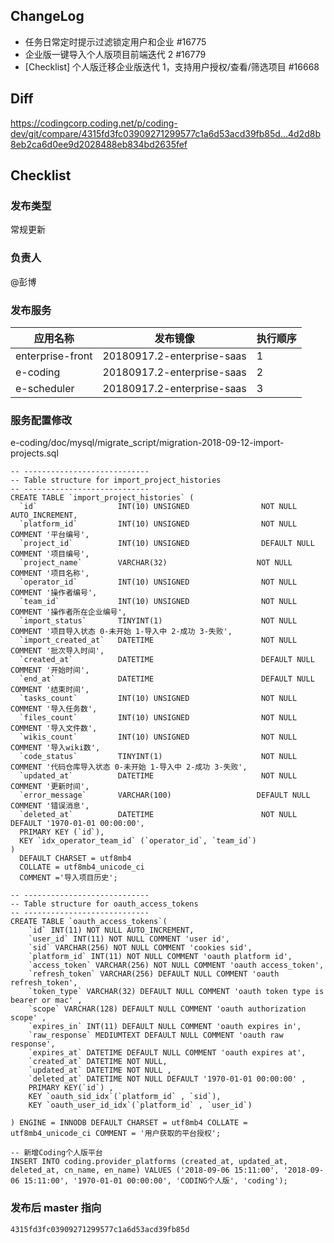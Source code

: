 ## ChangeLog

- 任务日常定时提示过滤锁定用户和企业 #16775
- 企业版一键导入个人版项目前端迭代 2 #16779
- [Checklist] 个人版迁移企业版迭代 1，支持用户授权/查看/筛选项目 #16668


## Diff

https://codingcorp.coding.net/p/coding-dev/git/compare/4315fd3fc03909271299577c1a6d53acd39fb85d...4d2d8b8eb2ca6d0ee9d2028488eb834bd2635fef

## Checklist

### 发布类型

常规更新

### 负责人

@彭博


### 发布服务

| 应用名称 | 发布镜像 | 执行顺序 |
| ---------- | ---------- | ---------- |
| enterprise-front | 20180917.2-enterprise-saas | 1 |
| e-coding | 20180917.2-enterprise-saas | 2 |
| e-scheduler | 20180917.2-enterprise-saas | 3 |


### 服务配置修改

e-coding/doc/mysql/migrate_script/migration-2018-09-12-import-projects.sql
```
-- ----------------------------
-- Table structure for import_project_histories
-- ----------------------------
CREATE TABLE `import_project_histories` (
  `id`                  INT(10) UNSIGNED                NOT NULL AUTO_INCREMENT,
  `platform_id`         INT(10) UNSIGNED                NOT NULL  COMMENT '平台编号',
  `project_id`          INT(10) UNSIGNED                DEFAULT NULL  COMMENT '项目编号',
  `project_name`        VARCHAR(32)                    NOT NULL  COMMENT '项目名称',
  `operator_id`         INT(10) UNSIGNED                NOT NULL  COMMENT '操作者编号',
  `team_id`             INT(10) UNSIGNED                NOT NULL  COMMENT '操作者所在企业编号',
  `import_status`       TINYINT(1)                      NOT NULL  COMMENT '项目导入状态 0-未开始 1-导入中 2-成功 3-失败',
  `import_created_at`   DATETIME                        NOT NULL  COMMENT '批次导入时间',
  `created_at`          DATETIME                        DEFAULT NULL  COMMENT '开始时间',
  `end_at`              DATETIME                        DEFAULT NULL  COMMENT '结束时间',
  `tasks_count`         INT(10) UNSIGNED                NOT NULL  COMMENT '导入任务数',
  `files_count`         INT(10) UNSIGNED                NOT NULL  COMMENT '导入文件数',
  `wikis_count`         INT(10) UNSIGNED                NOT NULL  COMMENT '导入wiki数',
  `code_status`         TINYINT(1)                      NOT NULL  COMMENT '代码仓库导入状态 0-未开始 1-导入中 2-成功 3-失败',
  `updated_at`          DATETIME                        NOT NULL COMMENT '更新时间',
  `error_message`       VARCHAR(100)                   DEFAULT NULL COMMENT '错误消息',
  `deleted_at`          DATETIME                        NOT NULL DEFAULT '1970-01-01 00:00:00',
  PRIMARY KEY (`id`),
  KEY `idx_operator_team_id` (`operator_id`, `team_id`)
)
  DEFAULT CHARSET = utf8mb4
  COLLATE = utf8mb4_unicode_ci
  COMMENT ='导入项目历史';

-- ----------------------------
-- Table structure for oauth_access_tokens
-- ----------------------------
CREATE TABLE `oauth_access_tokens`(
	`id` INT(11) NOT NULL AUTO_INCREMENT,
	`user_id` INT(11) NOT NULL COMMENT 'user id',
	`sid` VARCHAR(256) NOT NULL COMMENT 'cookies sid',
	`platform_id` INT(11) NOT NULL COMMENT 'oauth platform id',
	`access_token` VARCHAR(256) NOT NULL COMMENT 'oauth access_token',
	`refresh_token` VARCHAR(256) DEFAULT NULL COMMENT 'oauth refresh_token',
	`token_type` VARCHAR(32) DEFAULT NULL COMMENT 'oauth token type is bearer or mac' ,
	`scope` VARCHAR(128) DEFAULT NULL COMMENT 'oauth authorization scope' ,
	`expires_in` INT(11) DEFAULT NULL COMMENT 'oauth expires in',
	`raw_response` MEDIUMTEXT DEFAULT NULL COMMENT 'oauth raw response',
	`expires_at` DATETIME DEFAULT NULL COMMENT 'oauth expires at',
	`created_at` DATETIME NOT NULL,
	`updated_at` DATETIME NOT NULL ,
	`deleted_at` DATETIME NOT NULL DEFAULT '1970-01-01 00:00:00' ,
	PRIMARY KEY(`id`) ,
	KEY `oauth_sid_idx`(`platform_id` , `sid`),
	KEY `oauth_user_id_idx`(`platform_id` , `user_id`)

) ENGINE = INNODB DEFAULT CHARSET = utf8mb4 COLLATE = utf8mb4_unicode_ci COMMENT = '用户获取的平台授权';

-- 新增Coding个人版平台
INSERT INTO coding.provider_platforms (created_at, updated_at, deleted_at, cn_name, en_name) VALUES ('2018-09-06 15:11:00', '2018-09-06 15:11:00', '1970-01-01 00:00:00', 'CODING个人版', 'coding');
```


### 发布后 master 指向

```
4315fd3fc03909271299577c1a6d53acd39fb85d
```
